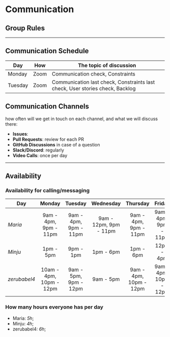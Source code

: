 # Communication

## Group Rules

<!-- any general rules you'd like to set for your group? -->

---

## Communication Schedule

| Day     | How  | The topic of discussion                                                       |
| ------- | :--: | ----------------------------------------------------------------------------- |
| Monday  | Zoom | Communication check, Constraints                                              |
| Tuesday | Zoom | Communication last check, Constraints last check, User stories check, Backlog |

## Communication Channels

how often will we get in touch on each channel, and what we will discuss there:

- **Issues**:
- **Pull Requests**: review for each PR
- **GitHub Discussions** in case of a question
- **Slack/Discord**: regularly
- **Video Calls**: once per day

---

## Availability

### Availability for calling/messaging

| Day          |         Monday          |        Tuesday        |       Wednesday        |        Thursday        |         Friday         |  Saturday  |   Sunday   |
| ------------ | :---------------------: | :-------------------: | :--------------------: | :--------------------: | :--------------------: | :--------: | :--------: |
| _Maria_      |  9am - 4pm, 9pm - 11pm  | 9am - 4pm, 9pm - 11pm | 9am - 12pm, 9pm - 11pm | 9am - 4pm, 9pm - 11pm  | 9am - 4pm, 9pm - 11pm  | 11am - 1pm | 9pm - 12am |
| _Minju_      |        1pm - 5pm        |       9pm - 1pm       |       1pm - 6pm        |       1pm - 6pm        |       12pm - 4pm       | 9pm - 1pm  | 12pm - 6pm |
| _zerubabel4_ | 10am - 4pm, 10pm - 12pm | 9am - 5pm, 9pm - 12pm |       9am - 5pm        | 9am - 4pm, 10pm - 12pm | 9am - 4pm, 10pm - 12pm | 11am - 7pm | 9pm - 12am |

### How many hours everyone has per day

- Maria: _5h_;
- Minju: _4h_;
- zerubabel4: _6h_;

<!--## Asking for Help

There's a fine line between confidently learning from your mistakes, and
stubbornly getting no where. Here is a general guide for when to ask for help
based on how long you've been stuck on the same problem:

1. _0 -> 30 min_: Try on your own
2. _30 -> 60 min_: Ask your group for help
3. _60+ min_: Tag your coaches in Slack or GitHub-->
